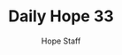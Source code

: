 ---
image: /assets/img/daily-hope-default-artwork.png
title: Daily Hope 33
number: 33
categories:
  - Daily Hope
author: Hope Staff
notes: Daily Hope 33
embed: >-
  <iframe style="border-radius:12px" src="https://open.spotify.com/embed/episode/4BdKMCVGJouwpKph5FsDMA?utm_source=generator" width="100%" height="352" frameBorder="0" allowfullscreen="" allow="autoplay; clipboard-write; encrypted-media; fullscreen; picture-in-picture" loading="lazy"></iframe>
---